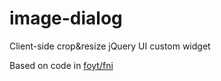 image-dialog
============

Client-side crop&amp;resize jQuery UI custom widget

Based on code in [foyt/fni](https://github.com/foyt/fni)
